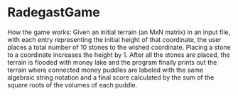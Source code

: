# RadegastGame
How the game works: 
Given an initial terrain (an MxN matrix) in an input file, with each entry representing the initial height of that coordinate, the user places a total number of 10 stones to the wished coordinate. Placing a stone to a coordinate increases the height by 1. After all the stones are placed, the terrain is flooded with money lake and the program finally prints out the terrain where connected money puddles are labeled with the same algebraic string notation and a final score calculated by the sum of the square roots of the volumes of each puddle.
